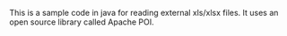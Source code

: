 This is a sample code in java for reading external xls/xlsx files. It uses an open source library called Apache POI.
